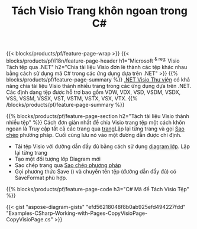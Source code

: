 ﻿---
title: Tách Visio Trang khôn ngoan trong C#
url: /vi/net/splitter/
description: C# mã nguồn giải thích cách chia tệp Microsoft Visio thành nhiều tệp trong ứng dụng Trực quan C# .NET
---
{{< blocks/products/pf/feature-page-wrap >}}
{{< blocks/products/pf/i18n/feature-page-header h1="Microsoft <sup> & reg; </sup> Visio Tách tệp qua .NET" h2="Chia tài liệu Visio đơn lẻ thành các tệp khác nhau bằng cách sử dụng mã C# trong các ứng dụng dựa trên .NET" >}}
{{% blocks/products/pf/feature-page-summary %}}
[.NET Visio Thư viện](/diagram/net/) có khả năng chia tài liệu Visio thành nhiều trang trong các ứng dụng dựa trên .NET. Các định dạng tệp được hỗ trợ bao gồm VDW, VDX, VSD, VSDM, VSDX, VSS, VSSM, VSSX, VST, VSTM, VSTX, VSX, VTX.
{{% /blocks/products/pf/feature-page-summary %}}

{{% blocks/products/pf/feature-page-section h2="Tách tài liệu Visio thành nhiều tệp" %}}
Cách đơn giản nhất để chia Visio trang tệp một cách khôn ngoan là Truy cập tất cả các trang qua [trang](https://apireference.aspose.com/diagram/net/aspose.diagram/diagram/properties/pages)Lặp lại từng trang và gọi [Sao chép](https://apireference.aspose.com/diagram/net/aspose.diagram/page/methods/copy) phương pháp. Cuối cùng lưu nó vào một đường dẫn được chỉ định. 

+ Tải tệp Visio với đường dẫn đầy đủ bằng cách sử dụng [diagram lớp](https://apireference.aspose.com/diagram/net/aspose.diagram/diagram).
Lặp lại từng trang
+ Tạo một đối tượng lớp Diagram mới
+ Sao chép trang qua [Sao chép phương pháp](https://apireference.aspose.com/diagram/net/aspose.diagram/page/methods/copy)
+ Gọi phương thức Save () và chuyển tên tệp (đường dẫn đầy đủ) có SaveFormat phù hợp.

{{% blocks/products/pf/feature-page-code h3="C# Mã để Tách Visio Tệp" %}}

{{< gist "aspose-diagram-gists" "efd56218048f8b0ab925efd494227fdd" "Examples-CSharp-Working-with-Pages-CopyVisioPage-CopyVisioPage.cs" >}}
